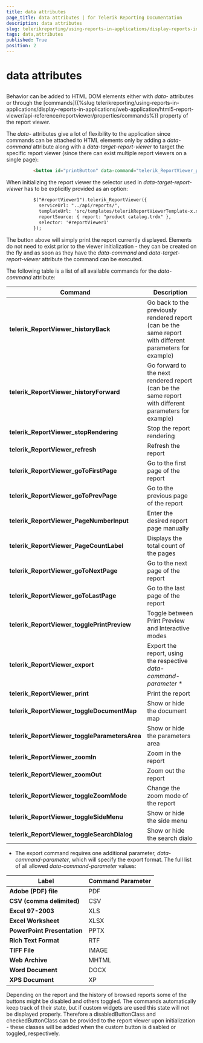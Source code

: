 ```yaml
---
title: data attributes
page_title: data attributes | for Telerik Reporting Documentation
description: data attributes
slug: telerikreporting/using-reports-in-applications/display-reports-in-applications/web-application/html5-report-viewer/api-reference/data-attributes
tags: data,attributes
published: True
position: 2
---
```


# data attributes



## 

Behavior can be added to HTML DOM elements either with *data-* attributes or through the [commands]({%slug telerikreporting/using-reports-in-applications/display-reports-in-applications/web-application/html5-report-viewer/api-reference/reportviewer/properties/commands%}) property of the report viewer.         

The *data-* attributes give a lot of flexibility to the application since commands can be attached to HTML elements            only by adding a *data-command* attribute along with a *data-target-report-viewer* to target the specific report viewer            (since there can exist multiple report viewers on a single page):         

	
````HTML
          <button id="printButton" data-command="telerik_ReportViewer_print" data-target-report-viewer="#reportViewer1">Print report</button>
````



When initializing the report viewer the selector used in *data-target-report-viewer* has to be explicitly provided as an           option:         

	
````HTML
          $("#reportViewer1").telerik_ReportViewer({
            serviceUrl: "../api/reports/",
            templateUrl: 'src/templates/telerikReportViewerTemplate-x.x.x.x.html',
            reportSource: { report: "product catalog.trdx" },
            selector: '#reportViewer1'
          });
````



The button above will simply print the report currently displayed.           Elements do not need to exist prior to the viewer initialization - they can be created on the fly           and as soon as they have the *data-command* and *data-target-report-viewer* attribute            the command can be executed.         

The following table is a list of all available commands for the *data-command* attribute:         


| Command | Description |
| ------ | ------ |
| __telerik_ReportViewer_historyBack__ |Go back to the previously rendered report (can be the same report with different parameters for example)|
| __telerik_ReportViewer_historyForward__ |Go forward to the next rendered report (can be the same report with different parameters for example)|
| __telerik_ReportViewer_stopRendering__ |Stop the report rendering|
| __telerik_ReportViewer_refresh__ |Refresh the report|
| __telerik_ReportViewer_goToFirstPage__ |Go to the first page of the report|
| __telerik_ReportViewer_goToPrevPage__ |Go to the previous page of the report|
| __telerik_ReportViewer_PageNumberInput__ |Enter the desired report page manually|
| __telerik_ReportViewer_PageCountLabel__ |Displays the total count of the pages|
| __telerik_ReportViewer_goToNextPage__ |Go to the next page of the report|
| __telerik_ReportViewer_goToLastPage__ |Go to the last page of the report|
| __telerik_ReportViewer_togglePrintPreview__ |Toggle between Print Preview and Interactive modes|
| __telerik_ReportViewer_export__ |Export the report, using the respective *data-command-parameter* *|
| __telerik_ReportViewer_print__ |Print the report|
| __telerik_ReportViewer_toggleDocumentMap__ |Show or hide the document map|
| __telerik_ReportViewer_toggleParametersArea__ |Show or hide the parameters area|
| __telerik_ReportViewer_zoomIn__ |Zoom in the report|
| __telerik_ReportViewer_zoomOut__ |Zoom out the report|
| __telerik_ReportViewer_toggleZoomMode__ |Change the zoom mode of the report|
| __telerik_ReportViewer_toggleSideMenu__ |Show or hide the side menu|
| __telerik_ReportViewer_toggleSearchDialog__ |Show or hide the search dialo|




* The export command requires one additional parameter, *data-command-parameter*, which will specify the export format.            The full list of all allowed *data-command-parameter* values:         


| Label | Command Parameter |
| ------ | ------ |
| __Adobe (PDF) file__ |PDF|
| __CSV (comma delimited)__ |CSV|
| __Excel 97-2003__ |XLS|
| __Excel Worksheet__ |XLSX|
| __PowerPoint Presentation__ |PPTX|
| __Rich Text Format__ |RTF|
| __TIFF File__ |IMAGE|
| __Web Archive__ |MHTML|
| __Word Document__ |DOCX|
| __XPS Document__ |XP|




Depending on the report and the history of browsed reports some of the buttons might be disabled and others toggled.            The commands automatically keep track of their state, but if custom widgets are used this state will not be displayed properly.            Therefore a disabledButtonClass and checkedButtonClass can be provided to the report viewer upon initialization -            these classes will be added when the custom button is disabled or toggled, respectively.         
